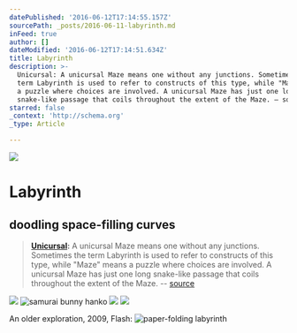 ```yaml
---
datePublished: '2016-06-12T17:14:55.157Z'
sourcePath: _posts/2016-06-11-labyrinth.md
inFeed: true
author: []
dateModified: '2016-06-12T17:14:51.634Z'
title: Labyrinth
description: >-
  Unicursal: A unicursal Maze means one without any junctions. Sometimes the
  term Labyrinth is used to refer to constructs of this type, while "Maze" means
  a puzzle where choices are involved. A unicursal Maze has just one long
  snake-like passage that coils throughout the extent of the Maze. – source
starred: false
_context: 'http://schema.org'
_type: Article

---
```

![](https://the-grid-user-content.s3-us-west-2.amazonaws.com/39e7e7b0-fc9b-417d-adc2-934005a35923.jpg)

# Labyrinth

## doodling space-filling curves

> **[Unicursal][0]:** A unicursal Maze means one without any junctions. Sometimes the term Labyrinth is used to refer to constructs of this type, while "Maze" means a puzzle where choices are involved. A unicursal Maze has just one long snake-like passage that coils throughout the extent of the Maze. -- [source][1]

![](https://the-grid-user-content.s3-us-west-2.amazonaws.com/9ec24933-8204-4eb1-bbd9-c59c0e416a5b.jpg)
![samurai bunny hanko](https://s3-us-west-2.amazonaws.com/the-grid-img/p/635ce4844a2198bd7daeb2e9f9c17f5a2018dd65.jpg)
![](https://s3-us-west-2.amazonaws.com/the-grid-img/p/08e3445b7b5421b5e956f7c7a54680b43bae3491.jpg)
![](https://the-grid-user-content.s3-us-west-2.amazonaws.com/71bbc08b-0732-4d8b-a67d-2db1f633f5bb.jpg)

An older exploration, 2009, Flash:
![paper-folding labyrinth](https://the-grid-user-content.s3-us-west-2.amazonaws.com/1334aa03-0f86-48fb-8b12-f35a183f6e3d.png)

[0]: http://www.astrolog.org/labyrnth/maze/unicursl.gif
[1]: http://www.astrolog.org/labyrnth/glossary.htm